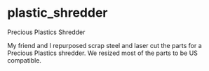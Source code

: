 # plastic_shredder
Precious Plastics Shredder

My friend and I repurposed scrap steel and laser cut the parts for a Precious Plastics shredder.  We resized most of the parts to be US compatible.
